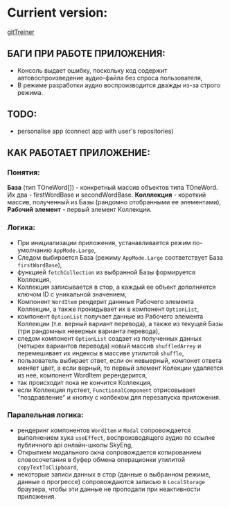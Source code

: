 # Currient version:

[gitTreiner](https://saparovpetr.github.io/gitTreiner/)

## БАГИ ПРИ РАБОТЕ ПРИЛОЖЕНИЯ:

- Консоль выдает ошибку, поскольку код содержит автовоспроизведение аудио-файла без спроса пользователя,
- В режиме разработки аудио воспроизводится дважды из-за строго режима.

## TODO:

- personalise app (connect app with user's repositories)

## КАК РАБОТАЕТ ПРИЛОЖЕНИЕ:

### Понятия:

**База** (тип TOneWord[]) - конкретный массив объектов типа TOneWord. Их два - firstWordBase и secondWordBase.
**Колллекция** - короткий массив, полученный из Базы (рандомно отобранными ее элементами),
**Рабочий элемент** - первый элемент Коллекции.

### Логика:

- При инициализации приложения, устанавливается режим по-умолчанию `AppMode.Large`,
- Следом выбирается База (режиму `AppMode.Large` соответствует База `firstWordBase`),
- функцией `fetchCollection` из выбранной Базы формируется Коллекция,
- Коллекция записывается в стор, а каждый ее объект дополняется ключом ID с уникальной значением,
- Компонент `WordItem` рендерит даннные Рабочего элемента Коллекции, а также прокидывает их в компонент `OptionList`,
- компонент `OptionList` получает данные из Рабочего элемента Коллекции (т.е. верный вариант перевода), а также из текущей Базы (три рандомных неверных варианта перевода),
- следом компонент `OptionList` создает из полученных данных (четырех вариантов перевода) новый массив `shuffledArrey` и перемешивает их индексы в массиве утилитой `shuffle`,
- пользователь выбирает ответ, если он невыерный, компонет ответа меняет цвет, а если верный, то первый элемент Колекции удаляется из нее, компонент WordItem ререндерится,
- так происходит пока не кончится Коллекция,
- если Коллекция пустеет, `FunctionalComponent` отрисовывает "поздравление" и кнопку с колбеком для перезапуска приложения.

### Паралельная логика:

- рендеринг компонентов `WordItem` и `Modal` сопровождается выполнением хука `useEffect`, воспроизводящего аудио по ссылке публичного api онлайн-школы SkyEng,
- Открытием модального окна сопровождается копированием словосочетания в буфер обмена операционки утилитой `copyTextToClipboard`,
- некоторые записи данных в стор (данные о выбранном режиме, данные о прогрессе) сопровождаются записью в `LocalStorage` браузера, чтобы эти данные не проподали при неактивности приложения.
